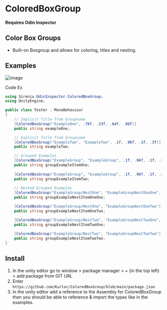 # ColoredBoxGroup
**Requires Odin Inspector**


## Color Box Groups
* Built-on Boxgroup and allows for coloring, titles and nesting.


## Examples
![image](https://github.com/Kurloc/ColoredBoxGroup/assets/57206908/7c94dac6-362d-4eaa-b912-7b9e15188dc7)


Code Ex
```csharp
using Sirenix.OdinInspector.ColoredBoxGroup;
using UnityEngine;

public class Tester : MonoBehaviour
{
    // Implicit Title from Groupname
    [ColoredBoxGroup("ExampleOne", .76f, .23f, .64f, .98f)]
    public string exampleOne;

    // Explicit Title from Groupname
    [ColoredBoxGroup("ExampleTwo", "ExampleTwo", .1f, .96f, .1f, .3f)]
    public string exampleTwo;

    // Grouped Examples
    [ColoredBoxGroup("ExampleGroup", "ExampleGroup", .1f, .96f, .1f, .3f)]
    public string groupExampleItemOne;
    
    [ColoredBoxGroup("ExampleGroup", "ExampleGroup", .1f, .96f, .1f, .3f)]
    public string groupExampleItemTwo;
    
    // Nested Grouped Examples
    [ColoredBoxGroup("ExampleGroup/NestOne", "ExampleGroupNestOneOne", .1f, .0f, .99f, .3f)]
    public string groupExampleNestItemOneOne;

    [ColoredBoxGroup("ExampleGroup/NestOne", "ExampleGroupNestOneTwo")]
    public string groupExampleNestItemOneTwo;

    [ColoredBoxGroup("ExampleGroup/NestTwo", "ExampleGroupNestTwoOne", .99f, .01f, .0f, .9f)]
    public string groupExampleNestItemTwoOne;
    
    [ColoredBoxGroup("ExampleGroup/NestTwo", "ExampleGroupNestTwoTwo")]
    public string groupExampleNestItemTwoTwo;
}
```

## Install
1) In the unity editor go to window > package manager > + (in the top left) > add package from GIT URL
2) Enter `https://github.com/Kurloc/ColoredBoxGroup/blob/main/package.json`
3) In the unity editor add a reference to the Assembly for ColoredBoxGroup then you should be able to reference & import the types like in the examples.

